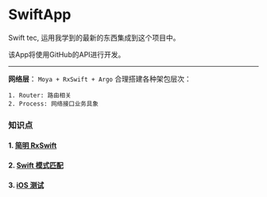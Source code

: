 # SwiftApp
Swift  tec, 运用我学到的最新的东西集成到这个项目中。

该App将使用GitHub的API进行开发。

--------------

**网络层**： `Moya + RxSwift + Argo` 合理搭建各种架包层次： 

    1. Router: 路由相关
    2. Process: 网络接口业务具象


### 知识点
#### 1. [简明 RxSwift](https://github.com/OHeroJ/SwiftApp/blob/master/RxSwift.md)
#### 2. [Swift 模式匹配](https://github.com/OHeroJ/SwiftApp/blob/master/Result.md)
#### 3. [iOS 测试](https://github.com/OHeroJ/SwiftApp/blob/master/UnitTest.md)





	
	
	
	
	 



	
	

	
	
	









